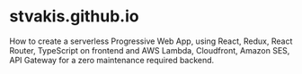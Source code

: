 # stvakis.github.io
How to create a serverless Progressive Web App, using React, Redux, React Router, TypeScript on frontend and AWS Lambda, Cloudfront, Amazon SES, API Gateway for a zero maintenance required backend.
